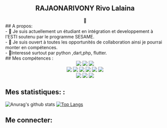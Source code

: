 

<div align="center">
    <h2>RAJAONARIVONY Rivo Lalaina </h2> 💬
</div>
## A propos:
<br>
- 🔭 Je suis actuellement un étudiant en intégration et developpement à l'ESTI  soutenu par le programme SESAME. <br>
- 👯 Je suis ouvert à toutes les opportunités de collaboration ainsi je pourrai monter en compétences. <br>
- 🌱Interessé  surtout par python ,dart,php, flutter. 
<br>
## Mes compétences :
  <div align="center">
    <img src="https://img.shields.io/badge/-C-000000?&style=flat&logo=c&logoColor=5968BA" />
    <img src="https://img.shields.io/badge/-Python-000000?style=flat&logo=python&logoColorhalf=396E9B" /> 
    <img src="https://img.shields.io/badge/-HTML-000000?&style=flat&logo=html5&logoColor=E44D26"/><br>
    <img src="https://img.shields.io/badge/-CSS-000000?&style=flat&logo=css3&logoColor=42A5F5"/>
    <img src="https://img.shields.io/badge/-JavaScript-000000?style=flat&logo=javascript&logoColor=FFCA28" />
    <img src="https://img.shields.io/badge/-Php-000000?style=flat&logo=php&logoColor=1E87E3" />
    <img src="https://img.shields.io/badge/-Node.js-000000?&style=flat&logo=node.js&logoColor=8AC149"/>
    <img src="https://img.shields.io/badge/-NPM-000000?&style=flat&logo=npm&logoColor=CB3837"/>
    <img src="https://img.shields.io/badge/-MySQL-000000?style=flat&logo=mysql&logoColor=E6892E" /><br>
    <img src="https://img.shields.io/badge/-MongoDB-000000?style=flat&logo=mongodb&logoColor=4AAA3C" /> 
    <img src="https://img.shields.io/badge/-git-000000?&style=flat&logo=git&logoColor=E64A19"/>
    <img src="https://img.shields.io/badge/-Github-000000?style=flat&logo=github&logoColor=DEDEDF" />
</div>

## Mes statistiques: :
![Anurag's github stats](https://github-readme-stats.vercel.app/api?username=rivo2302&theme=react&show_icons=true&line_height=20&locale=fr&include_all_commits=true&count_private=true&card_width=300)
[![Top Langs](https://github-readme-stats.vercel.app/api/top-langs/?username=rivo2302&theme=react&layout=compact)](https://github.com/anuraghazra/github-readme-stats)
## Me connecter:

